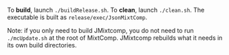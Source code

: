 To **build**, launch `./buildRelease.sh`.
To **clean**, launch `./clean.sh`.
The executable is built as `release/exec/JsonMixtComp`.

Note: if you only need to build JMixtcomp, you do not need to run `./mcUpdate.sh` at the root of MixtComp. JMixtcomp rebuilds what it needs in its own build directories.
